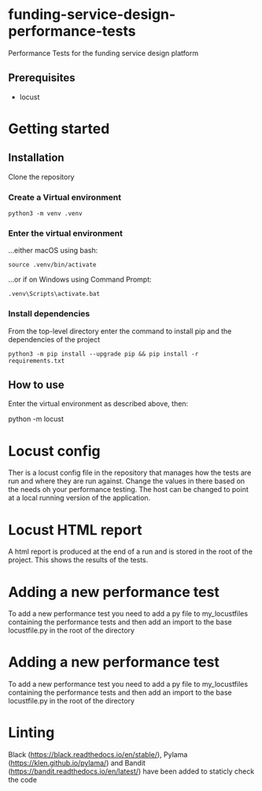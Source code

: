 # funding-service-design-performance-tests
Performance Tests for the funding service design platform

## Prerequisites
- locust

# Getting started

## Installation

Clone the repository

### Create a Virtual environment

    python3 -m venv .venv

### Enter the virtual environment

...either macOS using bash:

    source .venv/bin/activate

...or if on Windows using Command Prompt:

    .venv\Scripts\activate.bat

### Install dependencies
From the top-level directory enter the command to install pip and the dependencies of the project

    python3 -m pip install --upgrade pip && pip install -r requirements.txt

## How to use
Enter the virtual environment as described above, then:

python -m locust

# Locust config
Ther is a locust config file in the repository that manages how the tests are run and where they are run against. Change the values in there based on the needs oh your performance testing. The host can be changed to point at a local running version of the application.

# Locust HTML report
A html report is produced at the end of a run and is stored in the root of the project. This shows the results of the tests.

# Adding a new performance test
To add a new performance test you need to add a py file to my_locustfiles containing the performance tests and then add an import to the base locustfile.py in the root of the directory

# Adding a new performance test
To add a new performance test you need to add a py file to my_locustfiles containing the performance tests and then add an import to the base locustfile.py in the root of the directory

# Linting
Black (https://black.readthedocs.io/en/stable/), Pylama (https://klen.github.io/pylama/) and Bandit (https://bandit.readthedocs.io/en/latest/) have been added to staticly check the code